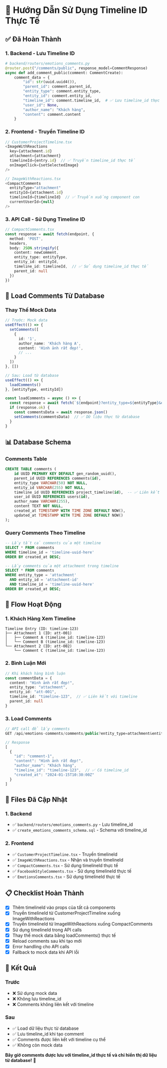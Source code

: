 # 🎯 Hướng Dẫn Sử Dụng Timeline ID Thực Tế

## ✅ **Đã Hoàn Thành**

### **1. Backend - Lưu Timeline ID**
```python
# backend/routers/emotions_comments.py
@router.post("/comments/public", response_model=CommentResponse)
async def add_comment_public(comment: CommentCreate):
    comment_data = {
        "id": str(uuid.uuid4()),
        "parent_id": comment.parent_id,
        "entity_type": comment.entity_type,
        "entity_id": comment.entity_id,
        "timeline_id": comment.timeline_id,  # ✅ Lưu timeline_id thực tế
        "user_id": None,
        "author_name": "Khách hàng",
        "content": comment.content
    }
```

### **2. Frontend - Truyền Timeline ID**
```typescript
// CustomerProjectTimeline.tsx
<ImageWithReactions
  key={attachment.id}
  attachment={attachment}
  timelineId={entry.id}  // ✅ Truyền timeline_id thực tế
  onImageClick={setSelectedImage}
/>

// ImageWithReactions.tsx
<CompactComments
  entityType="attachment"
  entityId={attachment.id}
  timelineId={timelineId}  // ✅ Truyền xuống component con
  currentUserId={null}
/>
```

### **3. API Call - Sử Dụng Timeline ID**
```typescript
// CompactComments.tsx
const response = await fetch(endpoint, {
  method: 'POST',
  headers,
  body: JSON.stringify({
    content: newComment,
    entity_type: entityType,
    entity_id: entityId,
    timeline_id: timelineId,  // ✅ Sử dụng timeline_id thực tế
    parent_id: null
  })
})
```

## 🔄 **Load Comments Từ Database**

### **Thay Thế Mock Data**
```typescript
// Trước: Mock data
useEffect(() => {
  setComments([
    {
      id: '1',
      author_name: 'Khách hàng A',
      content: 'Hình ảnh rất đẹp!',
      // ...
    }
  ])
}, [])

// Sau: Load từ database
useEffect(() => {
  loadComments()
}, [entityType, entityId])

const loadComments = async () => {
  const response = await fetch(`${endpoint}?entity_type=${entityType}&entity_id=${entityId}`)
  if (response.ok) {
    const commentsData = await response.json()
    setComments(commentsData)  // ✅ Dữ liệu thực từ database
  }
}
```

## 📊 **Database Schema**

### **Comments Table**
```sql
CREATE TABLE comments (
    id UUID PRIMARY KEY DEFAULT gen_random_uuid(),
    parent_id UUID REFERENCES comments(id),
    entity_type VARCHAR(50) NOT NULL,
    entity_id VARCHAR(255) NOT NULL,
    timeline_id UUID REFERENCES project_timeline(id),  -- ✅ Liên kết với timeline
    user_id UUID REFERENCES users(id),
    author_name VARCHAR(255),
    content TEXT NOT NULL,
    created_at TIMESTAMP WITH TIME ZONE DEFAULT NOW(),
    updated_at TIMESTAMP WITH TIME ZONE DEFAULT NOW()
);
```

### **Query Comments Theo Timeline**
```sql
-- Lấy tất cả comments của một timeline
SELECT * FROM comments 
WHERE timeline_id = 'timeline-uuid-here'
ORDER BY created_at DESC;

-- Lấy comments của một attachment trong timeline
SELECT * FROM comments 
WHERE entity_type = 'attachment' 
  AND entity_id = 'attachment-id'
  AND timeline_id = 'timeline-uuid-here'
ORDER BY created_at DESC;
```

## 🎯 **Flow Hoạt Động**

### **1. Khách Hàng Xem Timeline**
```
Timeline Entry (ID: timeline-123)
├── Attachment 1 (ID: att-001)
│   ├── Comment A (timeline_id: timeline-123)
│   └── Comment B (timeline_id: timeline-123)
└── Attachment 2 (ID: att-002)
    └── Comment C (timeline_id: timeline-123)
```

### **2. Bình Luận Mới**
```typescript
// Khi khách hàng bình luận
const commentData = {
  content: "Hình ảnh rất đẹp!",
  entity_type: "attachment",
  entity_id: "att-001",
  timeline_id: "timeline-123",  // ✅ Liên kết với timeline
  parent_id: null
}
```

### **3. Load Comments**
```typescript
// API call để lấy comments
GET /api/emotions-comments/comments/public?entity_type=attachment&entity_id=att-001

// Response
[
  {
    "id": "comment-1",
    "content": "Hình ảnh rất đẹp!",
    "author_name": "Khách hàng",
    "timeline_id": "timeline-123",  // ✅ Có timeline_id
    "created_at": "2024-01-15T10:30:00Z"
  }
]
```

## 🔧 **Files Đã Cập Nhật**

### **1. Backend**
- ✅ `backend/routers/emotions_comments.py` - Lưu timeline_id
- ✅ `create_emotions_comments_schema.sql` - Schema với timeline_id

### **2. Frontend**
- ✅ `CustomerProjectTimeline.tsx` - Truyền timelineId
- ✅ `ImageWithReactions.tsx` - Nhận và truyền timelineId
- ✅ `CompactComments.tsx` - Sử dụng timelineId thực tế
- ✅ `FacebookStyleComments.tsx` - Sử dụng timelineId thực tế
- ✅ `EmotionsComments.tsx` - Sử dụng timelineId thực tế

## 📋 **Checklist Hoàn Thành**

- [x] Thêm timelineId vào props của tất cả components
- [x] Truyền timelineId từ CustomerProjectTimeline xuống ImageWithReactions
- [x] Truyền timelineId từ ImageWithReactions xuống CompactComments
- [x] Sử dụng timelineId trong API calls
- [x] Thay thế mock data bằng loadComments() thực tế
- [x] Reload comments sau khi tạo mới
- [x] Error handling cho API calls
- [x] Fallback to mock data khi API lỗi

## 🎉 **Kết Quả**

### **Trước**
- ❌ Sử dụng mock data
- ❌ Không lưu timeline_id
- ❌ Comments không liên kết với timeline

### **Sau**
- ✅ Load dữ liệu thực từ database
- ✅ Lưu timeline_id khi tạo comment
- ✅ Comments được liên kết với timeline cụ thể
- ✅ Không còn mock data

**Bây giờ comments được lưu với timeline_id thực tế và chỉ hiển thị dữ liệu từ database!** 🚀




